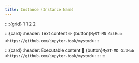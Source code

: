 ```yaml
---
title: Instance (Instance Name)
---
```


::::{grid} 1 1 2 2

:::{card}
:header: Text content ✏️
{button}`MyST-MD GitHub <https://github.com/jupyter-book/mystmd>`
:::


:::{card}
:header: Executable content 🔁
{button}`MyST-MD GitHub <https://github.com/jupyter-book/mystmd>`
:::
::::